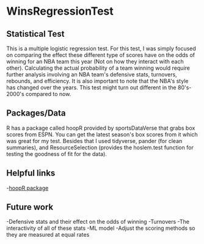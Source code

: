 # WinsRegressionTest

## Statistical Test

This is a multiple logistic regression test. For this test, I was simply focused on comparing the effect these 
different type of scores have on the odds of winning for an NBA team this year (Not on how they interact with each other). Calculating the actual probability of a team
winning would require further analysis involving an NBA team's defensive stats, turnovers, rebounds, and efficiency. 
It is also important to note that the NBA's style has changed over the years. This test might turn out different
in the 80's-2000's compared to now.

## Packages/Data

R has a package called hoopR provided by sportsDataVerse that grabs box scores from ESPN. You can get the latest season's
box scores from it which was great for my test. Besides that I used tidyverse, pander (for clean summaries), and
ResourceSelection (provides the hoslem.test function for testing the goodness of fit for the data). 

## Helpful links

-[hoopR package](https://hoopr.sportsdataverse.org/)

## Future work
-Defensive stats and their effect on the odds of winning
-Turnovers
-The interactivity of all of these stats
-ML model
-Adjust the scoring methods so they are measured at equal rates
